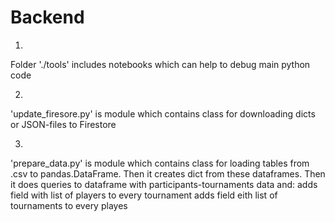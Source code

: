 # Backend

1)
Folder './tools' includes notebooks which can help to debug main python code

2)
'update_firesore.py' is module which contains class for downloading dicts or JSON-files to Firestore

3)
'prepare_data.py' is module which contains class for loading tables from .csv to pandas.DataFrame. Then it creates dict from these dataframes.
Then it does queries to dataframe with participants-tournaments data and:
  adds field with list of players to every tournament
  adds field eith list of tournaments to every playes
